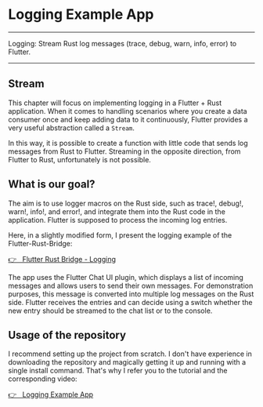 # Logging Example App

---

Logging: Stream Rust log messages (trace, debug, warn, info, error) to Flutter.

---

## Stream

This chapter will focus on implementing logging in a Flutter + Rust application. When it comes to handling scenarios where you create a data consumer once and keep adding data to it continuously, Flutter provides a very useful abstraction called a `Stream`.

In this way, it is possible to create a function with little code that sends log messages from Rust to Flutter. Streaming in the opposite direction, from Flutter to Rust, unfortunately is not possible.

## What is our goal?

The aim is to use logger macros on the Rust side, such as trace!, debug!, warn!, info!, and error!, and integrate them into the Rust code in the application. Flutter is supposed to process the incoming log entries.

Here, in a slightly modified form, I present the logging example of the Flutter-Rust-Bridge:

<a href="https://cjycode.com/flutter_rust_bridge/feature/logging.html" target="_blank">👉 &nbsp; Flutter Rust Bridge - Logging</a>

The app uses the Flutter Chat UI plugin, which displays a list of incoming messages and allows users to send their own messages. For demonstration purposes, this message is converted into multiple log messages on the Rust side. Flutter receives the entries and can decide using a switch whether the new entry should be streamed to the chat list or to the console.

## Usage of the repository

I recommend setting up the project from scratch. I don't have experience in downloading the repository and magically getting it up and running with a single install command. That's why I refer you to the tutorial and the corresponding video:

<a href="https://iota-for-flutter.github.io/tutorial/building-without-iota/flutter-and-rust/logging-example-app/" target="_blank">👉 &nbsp; Logging Example App</a>
